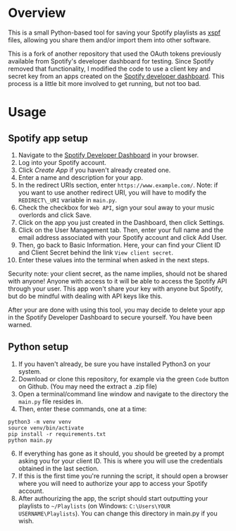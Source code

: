 # Overview

This is a small Python-based tool for saving your Spotify playlists as [xspf](https://www.xspf.org/) files, allowing you share them and/or import them into other software.

This is a fork of another repository that used the OAuth tokens previously available from Spotify's developer dashboard for testing. Since Spotify removed that functionality, I modified the code to use a client key and secret key from an apps created on the [Spotify developer dashboard](https://developer.spotify.com/dashboard). This process is a little bit more involved to get running, but not too bad.

# Usage
## Spotify app setup
1. Navigate to the [Spotify Developer Dashboard](https://developer.spotify.com/dashboard) in your browser.
2. Log into your Spotify account.
3. Click _Create App_ if you haven't already created one.
4. Enter a name and description for your app.
5. In the redirect URIs section, enter `https://www.example.com/`. Note: if you want to use another redirect URI, you will have to modify the `REDIRECT\_URI` variable in `main.py`.
6. Check the checkbox for `Web API`, sign your soul away to your music overlords and click Save.
7. Click on the app you just created in the Dashboard, then click Settings.
8. Click on the User Management tab. Then, enter your full name and the email address associated with your Spotify account and click Add User.
9. Then, go back to Basic Information. Here, your can find your Client ID and Client Secret behind the link `View client secret`.
10. Enter these values into the terminal when asked in the next steps.

Security note: your client secret, as the name implies, should not be shared with anyone! Anyone with access to it will be able to access the Spotify API through your user. This app won't share your key with anyone but Spotify, but do be mindful with dealing with API keys like this.

After your are done with using this tool, you may decide to delete your app in the Spotify Developer Dashboard to secure yourself. You have been warned.

## Python setup
1. If you haven't already, be sure you have installed Python3 on your system.
3. Download or clone this repository, for example via the green `Code` button on Github. (You may need the extract a .zip file)
4. Open a terminal/command line window and navigate to the directory the `main.py` file resides in.
5. Then, enter these commands, one at a time:
``` 
python3 -m venv venv
source venv/bin/activate
pip install -r requirements.txt
python main.py
```
6. If everything has gone as it should, you should be greeted by a prompt asking you for your client ID. This is where you will use the credentials obtained in the last section.
7. If this is the first time you're running the script, it should open a browser where you will need to authorize your app to access your Spotify account.
8. After authourizing the app, the script should start outputting your playlists to `~/Playlists` (on Windows: `C:\Users\YOUR USERNAME\Playlists`). You can change this directory in main.py if you wish.
